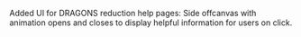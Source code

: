 Added UI for DRAGONS reduction help pages: Side offcanvas with animation opens and closes to display helpful information for users on click. 